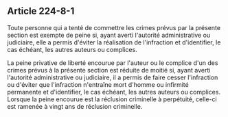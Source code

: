 Article 224-8-1
----
Toute personne qui a tenté de commettre les crimes prévus par la présente
section est exempte de peine si, ayant averti l'autorité administrative ou
judiciaire, elle a permis d'éviter la réalisation de l'infraction et
d'identifier, le cas échéant, les autres auteurs ou complices.

La peine privative de liberté encourue par l'auteur ou le complice d'un des
crimes prévus à la présente section est réduite de moitié si, ayant averti
l'autorité administrative ou judiciaire, il a permis de faire cesser
l'infraction ou d'éviter que l'infraction n'entraîne mort d'homme ou infirmité
permanente et d'identifier, le cas échéant, les autres auteurs ou complices.
Lorsque la peine encourue est la réclusion criminelle à perpétuité, celle-ci est
ramenée à vingt ans de réclusion criminelle.
